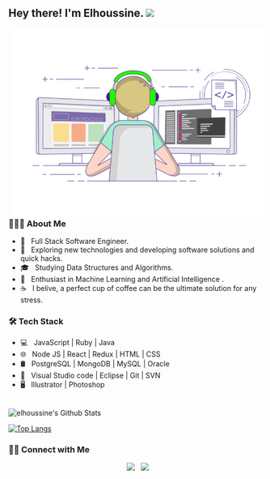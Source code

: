 <h2> Hey there!  I'm Elhoussine. <img src="https://github.com/souvikguria98/souvikguria98/blob/master/Hi.gif" width="25"></h2>
<img align="right" alt="GIF" src="https://raw.githubusercontent.com/devSouvik/devSouvik/master/gif3.gif" width="500"/>

<h3> 👨🏻‍💻 About Me </h3>

- 💼 &nbsp; Full Stack Software Engineer.
- 🤔 &nbsp; Exploring new technologies and developing software solutions and quick hacks.
- 🎓 &nbsp; Studying Data Structures and Algorithms.
- 🌱 &nbsp; Enthusiast in Machine Learning and Artificial Intelligence .
- ☕ &nbsp; I belive, a perfect cup of coffee can be the ultimate solution for any stress. 

<h3>🛠 Tech Stack</h3>

- 💻 &nbsp; JavaScript | Ruby | Java
- 🌐 &nbsp; Node JS | React | Redux | HTML | CSS 
- 🛢 &nbsp; PostgreSQL | MongoDB | MySQL | Oracle
- 🔧 &nbsp; Visual Studio code | Eclipse | Git | SVN
- 🖥 &nbsp; Illustrator | Photoshop

<br>

<img align="center" src="https://github-readme-stats.vercel.app/api?username=elhoussine&include_all_commits=true&count_private=true&show_icons=true&line_height=20&title_color=7A7ADB&icon_color=2234AE&text_color=D3D3D3&bg_color=0,000000,130F40" alt="elhoussine's Github Stats">

</br>

[![Top Langs](https://github-readme-stats.vercel.app/api/top-langs/?username=elhoussine&layout=compact&text_color=daf7dc&bg_color=151515)](https://github.com/elhoussine/github-readme-stats)


<h3> 🤝🏻 Connect with Me </h3>

<p align="center">
&nbsp; <a href="https://www.linkedin.com/in/elhoussine-elouardy/" target="_blank" rel="noopener noreferrer"><img src="https://img.icons8.com/plasticine/100/000000/linkedin.png" width="50" /></a>
&nbsp; <a href="mailto:elouardy.elhoussine@gmail.com" target="_blank" rel="noopener noreferrer"><img src="https://img.icons8.com/plasticine/100/000000/gmail.png"  width="50" /></a>
</p>
